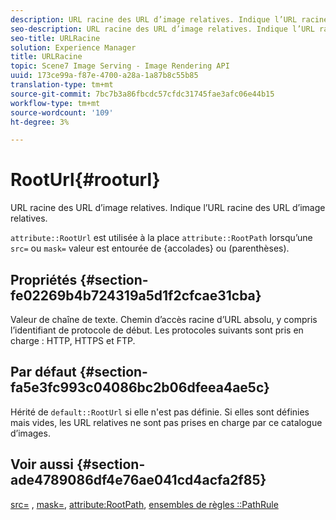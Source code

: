 ```yaml
---
description: URL racine des URL d’image relatives. Indique l’URL racine des URL d’image relatives.
seo-description: URL racine des URL d’image relatives. Indique l’URL racine des URL d’image relatives.
seo-title: URLRacine
solution: Experience Manager
title: URLRacine
topic: Scene7 Image Serving - Image Rendering API
uuid: 173ce99a-f87e-4700-a28a-1a87b8c55b85
translation-type: tm+mt
source-git-commit: 7bc7b3a86fbcdc57cfdc31745fae3afc06e44b15
workflow-type: tm+mt
source-wordcount: '109'
ht-degree: 3%

---
```



# RootUrl{#rooturl}

URL racine des URL d’image relatives. Indique l’URL racine des URL d’image relatives.

`attribute::RootUrl` est utilisée à la place  `attribute::RootPath` lorsqu’une  `src=` ou  `mask=` valeur est entourée de {accolades} ou (parenthèses).

## Propriétés {#section-fe02269b4b724319a5d1f2cfcae31cba}

Valeur de chaîne de texte. Chemin d’accès racine d’URL absolu, y compris l’identifiant de protocole de début. Les protocoles suivants sont pris en charge : HTTP, HTTPS et FTP.

## Par défaut {#section-fa5e3fc993c04086bc2b06dfeea4ae5c}

Hérité de `default::RootUrl` si elle n&#39;est pas définie. Si elles sont définies mais vides, les URL relatives ne sont pas prises en charge par ce catalogue d’images.

## Voir aussi {#section-ade4789086df4e76ae041cd4acfa2f85}

[src=](../../../../../is-api/http-ref/image-serving-api-ref/c-http-protocol-reference/c-command-reference/r-src.md#reference-f6506637778c4c69bf106a7924a91ab1) ,  [mask=](../../../../../is-api/http-ref/image-serving-api-ref/c-http-protocol-reference/c-command-reference/r-mask.md#reference-922254e027404fb890b850e2723ee06e),  [attribute:RootPath](../../../../../is-api/image-catalog/image-serving-api-ref/c-image-catalog-reference/c-attributes-reference/r-rootpath.md#reference-17d57e5967be403b8408fa7214017494),  [ensembles de règles ::PathRule](../../../../../is-api/image-catalog/image-serving-api-ref/c-image-catalog-reference/c-rule-set-reference/c-rule-set-reference.md#concept-3e5058cf3507470b82cac638df23ea8e)
